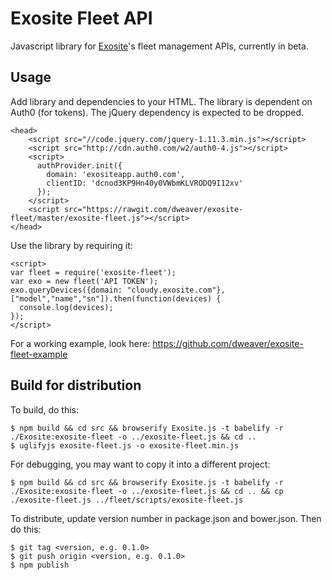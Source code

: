 # Exosite Fleet API

Javascript library for [Exosite](http://exosite.com)'s fleet management APIs, currently in beta.

## Usage

Add library and dependencies to your HTML. The library is dependent on Auth0 (for tokens). The jQuery dependency is expected to be dropped.

```
<head>
    <script src="//code.jquery.com/jquery-1.11.3.min.js"></script>
    <script src="http://cdn.auth0.com/w2/auth0-4.js"></script>
    <script>
      authProvider.init({
        domain: 'exositeapp.auth0.com',
        clientID: 'dcnod3KP9Hn40y0VWbmKLVRODQ9I12xv'
      });
    </script>
    <script src="https://rawgit.com/dweaver/exosite-fleet/master/exosite-fleet.js"></script>
</head>
```

Use the library by requiring it:

```
<script>
var fleet = require('exosite-fleet');
var exo = new fleet('API TOKEN');
exo.queryDevices({domain: "cloudy.exosite.com"}, ["model","name","sn"]).then(function(devices) {
  console.log(devices);
});
</script>
```

For a working example, look here: https://github.com/dweaver/exosite-fleet-example


## Build for distribution

To build, do this:

```
$ npm build && cd src && browserify Exosite.js -t babelify -r ./Exosite:exosite-fleet -o ../exosite-fleet.js && cd ..
$ uglifyjs exosite-fleet.js -o exosite-fleet.min.js
```

For debugging, you may want to copy it into a different project:
```
$ npm build && cd src && browserify Exosite.js -t babelify -r ./Exosite:exosite-fleet -o ../exosite-fleet.js && cd .. && cp ./exosite-fleet.js ../fleet/scripts/exosite-fleet.js
```

To distribute, update version number in package.json and bower.json. Then do this:

```
$ git tag <version, e.g. 0.1.0>
$ git push origin <version, e.g. 0.1.0>
$ npm publish
```
